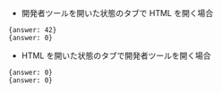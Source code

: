 ﻿* 開発者ツールを開いた状態のタブで HTML を開く場合
```
{answer: 42}
{answer: 0}
```
* HTML を開いた状態のタブで開発者ツールを開く場合
```
{answer: 0}
{answer: 0}
```
